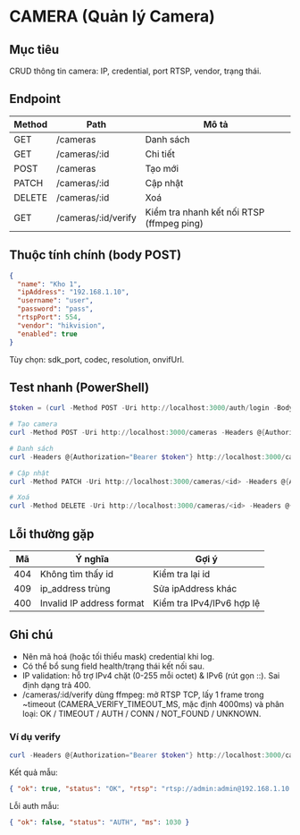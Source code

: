 # CAMERA (Quản lý Camera)

## Mục tiêu
CRUD thông tin camera: IP, credential, port RTSP, vendor, trạng thái.

## Endpoint
| Method | Path | Mô tả |
|--------|------|------|
| GET | /cameras | Danh sách |
| GET | /cameras/:id | Chi tiết |
| POST | /cameras | Tạo mới |
| PATCH | /cameras/:id | Cập nhật |
| DELETE | /cameras/:id | Xoá |
| GET | /cameras/:id/verify | Kiểm tra nhanh kết nối RTSP (ffmpeg ping) |

## Thuộc tính chính (body POST)
```json
{
  "name": "Kho 1",
  "ipAddress": "192.168.1.10",
  "username": "user",
  "password": "pass",
  "rtspPort": 554,
  "vendor": "hikvision",
  "enabled": true
}
```
Tùy chọn: sdk_port, codec, resolution, onvifUrl.

## Test nhanh (PowerShell)
```powershell
$token = (curl -Method POST -Uri http://localhost:3000/auth/login -Body '{"username":"admin","password":"admin123"}' -ContentType 'application/json').Content | ConvertFrom-Json | Select-Object -ExpandProperty accessToken

# Tạo camera
curl -Method POST -Uri http://localhost:3000/cameras -Headers @{Authorization="Bearer $token"} -Body '{"name":"Kho 1","ipAddress":"192.168.1.10","username":"u","password":"p","rtspPort":554}' -ContentType 'application/json'

# Danh sách
curl -Headers @{Authorization="Bearer $token"} http://localhost:3000/cameras

# Cập nhật
curl -Method PATCH -Uri http://localhost:3000/cameras/<id> -Headers @{Authorization="Bearer $token"} -Body '{"enabled":false}' -ContentType 'application/json'

# Xoá
curl -Method DELETE -Uri http://localhost:3000/cameras/<id> -Headers @{Authorization="Bearer $token"}
```

## Lỗi thường gặp
| Mã | Ý nghĩa | Gợi ý |
|----|---------|-------|
| 404 | Không tìm thấy id | Kiểm tra lại id |
| 409 | ip_address trùng | Sửa ipAddress khác |
| 400 | Invalid IP address format | Kiểm tra IPv4/IPv6 hợp lệ |

## Ghi chú
- Nên mã hoá (hoặc tối thiểu mask) credential khi log.
- Có thể bổ sung field health/trạng thái kết nối sau.
- IP validation: hỗ trợ IPv4 chặt (0-255 mỗi octet) & IPv6 (rút gọn ::). Sai định dạng trả 400.
- /cameras/:id/verify dùng ffmpeg: mở RTSP TCP, lấy 1 frame trong ~timeout (CAMERA_VERIFY_TIMEOUT_MS, mặc định 4000ms) và phân loại: OK / TIMEOUT / AUTH / CONN / NOT_FOUND / UNKNOWN.

### Ví dụ verify
```powershell
curl -Headers @{Authorization="Bearer $token"} http://localhost:3000/cameras/<id>/verify
```
Kết quả mẫu:
```json
{ "ok": true, "status": "OK", "rtsp": "rtsp://admin:admin@192.168.1.10:554", "ms": 812 }
```
Lỗi auth mẫu:
```json
{ "ok": false, "status": "AUTH", "ms": 1030 }
```
